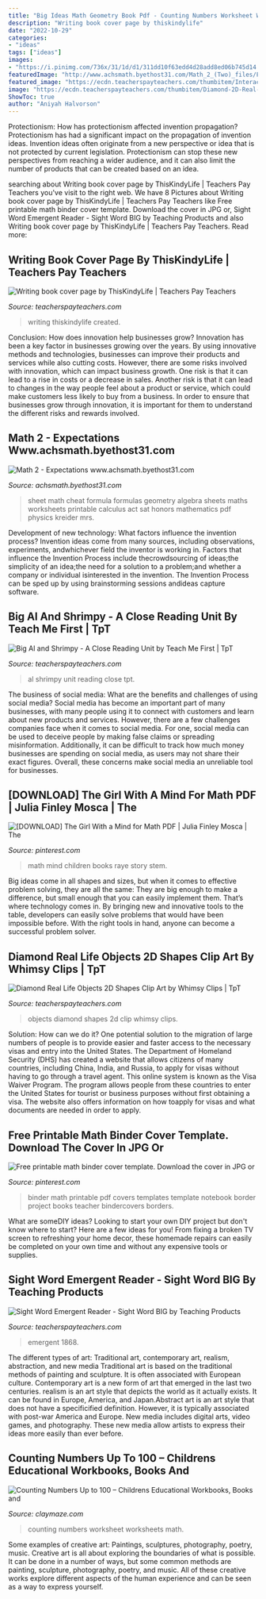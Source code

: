```yaml
---
title: "Big Ideas Math Geometry Book Pdf - Counting Numbers Worksheet Worksheets Math"
description: "Writing book cover page by thiskindylife"
date: "2022-10-29"
categories:
- "ideas"
tags: ["ideas"]
images:
- "https://i.pinimg.com/736x/31/1d/d1/311dd10f63edd4d28add8ed06b745d14.jpg"
featuredImage: "http://www.achsmath.byethost31.com/Math_2_(Two)_files/FormulaSheetGeometry2.jpg"
featured_image: "https://ecdn.teacherspayteachers.com/thumbitem/Interactive-Sight-Word-Reader-I-see-a-big-elephant-081753800-1385455007-1537569458/original-995842-3.jpg"
image: "https://ecdn.teacherspayteachers.com/thumbitem/Diamond-2D-Real-Life-Objects-Clip-Art-3151000-1587389861/original-3151000-1.jpg"
ShowToc: true
author: "Aniyah Halvorson"
---
```



Protectionism: How has protectionism affected invention propagation?
Protectionism has had a significant impact on the propagation of invention ideas. Invention ideas often originate from a new perspective or idea that is not protected by current legislation. Protectionism can stop these new perspectives from reaching a wider audience, and it can also limit the number of products that can be created based on an idea.

	

		
searching about Writing book cover page by ThisKindyLife | Teachers Pay Teachers you've visit to the right web. We have 8 Pictures about Writing book cover page by ThisKindyLife | Teachers Pay Teachers like Free printable math binder cover template. Download the cover in JPG or, Sight Word Emergent Reader - Sight Word BIG by Teaching Products and also Writing book cover page by ThisKindyLife | Teachers Pay Teachers. Read more:
		
    
## Writing Book Cover Page By ThisKindyLife | Teachers Pay Teachers

<img loading=lazy src="https://ecdn.teacherspayteachers.com/thumbitem/Writing-book-cover-page-3588326-1515889463/original-3588326-1.jpg" onerror="this.onerror=null;this.src='https://tse3.mm.bing.net/th?id=OIP.KWP4PsumNuWPS4BXlNGUPAAAAA&amp;pid=15.1';" alt="Writing book cover page by ThisKindyLife | Teachers Pay Teachers">

_Source: teacherspayteachers.com_

>writing thiskindylife created. 

	

Conclusion: How does innovation help businesses grow?
Innovation has been a key factor in businesses growing over the years. By using innovative methods and technologies, businesses can improve their products and services while also cutting costs. However, there are some risks involved with innovation, which can impact business growth. One risk is that it can lead to a rise in costs or a decrease in sales. Another risk is that it can lead to changes in the way people feel about a product or service, which could make customers less likely to buy from a business. In order to ensure that businesses grow through innovation, it is important for them to understand the different risks and rewards involved.

    
## Math 2 - Expectations Www.achsmath.byethost31.com

<img loading=lazy src="http://www.achsmath.byethost31.com/Math_2_(Two)_files/FormulaSheetGeometry2.jpg" onerror="this.onerror=null;this.src='https://tse2.mm.bing.net/th?id=OIP.SzxJTb3C-HroYWYv-Q3uOwHaJz&amp;pid=15.1';" alt="Math 2 - Expectations www.achsmath.byethost31.com">

_Source: achsmath.byethost31.com_

>sheet math cheat formula formulas geometry algebra sheets maths worksheets printable calculus act sat honors mathematics pdf physics kreider mrs. 

	

Development of new technology: What factors influence the invention process?
Invention ideas come from many sources, including observations, experiments, andwhichever field the inventor is working in. Factors that influence the Invention Process include thecrowdsourcing of ideas;the simplicity of an idea;the need for a solution to a problem;and whether a company or individual isinterested in the invention. The Invention Process can be sped up by using brainstorming sessions andideas capture software.

    
## Big Al And Shrimpy - A Close Reading Unit By Teach Me First | TpT

<img loading=lazy src="https://ecdn.teacherspayteachers.com/thumbitem/Big-Al-and-Shrimpy-A-Close-Reading-Unit-1819909-1500873436/original-1819909-3.jpg" onerror="this.onerror=null;this.src='https://tse1.mm.bing.net/th?id=OIP.i3XsGArT1KtULzPLV-rncQHaJ2&amp;pid=15.1';" alt="Big Al and Shrimpy - A Close Reading Unit by Teach Me First | TpT">

_Source: teacherspayteachers.com_

>al shrimpy unit reading close tpt. 

	

The business of social media: What are the benefits and challenges of using social media?
Social media has become an important part of many businesses, with many people using it to connect with customers and learn about new products and services. However, there are a few challenges companies face when it comes to social media. For one, social media can be used to deceive people by making false claims or spreading misinformation. Additionally, it can be difficult to track how much money businesses are spending on social media, as users may not share their exact figures. Overall, these concerns make social media an unreliable tool for businesses.

    
## [DОWΝLОАD] The Girl With A Mind For Math PDF | Julia Finley Mosca | The

<img loading=lazy src="https://i.pinimg.com/originals/a8/8d/3b/a88d3b7376e905c758f5dc35830a2fce.png" onerror="this.onerror=null;this.src='https://tse3.mm.bing.net/th?id=OIP.cqyT-_mldc0XjExMJgreFwAAAA&amp;pid=15.1';" alt="[DОWΝLОАD] The Girl With a Mind for Math PDF | Julia Finley Mosca | The">

_Source: pinterest.com_

>math mind children books raye story stem. 

	

Big ideas come in all shapes and sizes, but when it comes to effective problem solving, they are all the same: They are big enough to make a difference, but small enough that you can easily implement them. That’s where technology comes in. By bringing new and innovative tools to the table, developers can easily solve problems that would have been impossible before. With the right tools in hand, anyone can become a successful problem solver.

    
## Diamond Real Life Objects 2D Shapes Clip Art By Whimsy Clips | TpT

<img loading=lazy src="https://ecdn.teacherspayteachers.com/thumbitem/Diamond-2D-Real-Life-Objects-Clip-Art-3151000-1587389861/original-3151000-1.jpg" onerror="this.onerror=null;this.src='https://tse1.mm.bing.net/th?id=OIP.wEZN7eIJGsHnrHuwmVrirgAAAA&amp;pid=15.1';" alt="Diamond Real Life Objects 2D Shapes Clip Art by Whimsy Clips | TpT">

_Source: teacherspayteachers.com_

>objects diamond shapes 2d clip whimsy clips. 

	

Solution: How can we do it?
One potential solution to the migration of large numbers of people is to provide easier and faster access to the necessary visas and entry into the United States. The Department of Homeland Security (DHS) has created a website that allows citizens of many countries, including China, India, and Russia, to apply for visas without having to go through a travel agent. This online system is known as the Visa Waiver Program. The program allows people from these countries to enter the United States for tourist or business purposes without first obtaining a visa. The website also offers information on how toapply for visas and what documents are needed in order to apply.

    
## Free Printable Math Binder Cover Template. Download The Cover In JPG Or

<img loading=lazy src="https://i.pinimg.com/736x/31/1d/d1/311dd10f63edd4d28add8ed06b745d14.jpg" onerror="this.onerror=null;this.src='https://tse1.mm.bing.net/th?id=OIP.zell-Fo3VOJxfnZABN2uGwHaJl&amp;pid=15.1';" alt="Free printable math binder cover template. Download the cover in JPG or">

_Source: pinterest.com_

>binder math printable pdf covers templates template notebook border project books teacher bindercovers borders. 

	

What are someDIY ideas?
Looking to start your own DIY project but don't know where to start? Here are a few ideas for you! From fixing a broken TV screen to refreshing your home decor, these homemade repairs can easily be completed on your own time and without any expensive tools or supplies.

    
## Sight Word Emergent Reader - Sight Word BIG By Teaching Products

<img loading=lazy src="https://ecdn.teacherspayteachers.com/thumbitem/Interactive-Sight-Word-Reader-I-see-a-big-elephant-081753800-1385455007-1537569458/original-995842-3.jpg" onerror="this.onerror=null;this.src='https://tse2.mm.bing.net/th?id=OIP.bbbNddm_h4k6w7SArwgnkgAAAA&amp;pid=15.1';" alt="Sight Word Emergent Reader - Sight Word BIG by Teaching Products">

_Source: teacherspayteachers.com_

>emergent 1868. 

	

The different types of art: Traditional art, contemporary art, realism, abstraction, and new media
Traditional art is based on the traditional methods of painting and sculpture. It is often associated with European culture. Contemporary art is a new form of art that emerged in the last two centuries. realism is an art style that depicts the world as it actually exists. It can be found in Europe, America, and Japan.Abstract art is an art style that does not have a specificified definition. However, it is typically associated with post-war America and Europe. New media includes digital arts, video games, and photography. These new media allow artists to express their ideas more easily than ever before.

    
## Counting Numbers Up To 100 – Childrens Educational Workbooks, Books And

<img loading=lazy src="https://www.claymaze.com/wp-content/uploads/counting-numbers-through-100-450.jpg" onerror="this.onerror=null;this.src='https://tse2.mm.bing.net/th?id=OIP.dH0HBStSCFnh8ARmmgYOtAAAAA&amp;pid=15.1';" alt="Counting Numbers Up to 100 – Childrens Educational Workbooks, Books and">

_Source: claymaze.com_

>counting numbers worksheet worksheets math. 

	

Some examples of creative art: Paintings, sculptures, photography, poetry, music.
Creative art is all about exploring the boundaries of what is possible. It can be done in a number of ways, but some common methods are painting, sculpture, photography, poetry, and music. All of these creative works explore different aspects of the human experience and can be seen as a way to express yourself.

